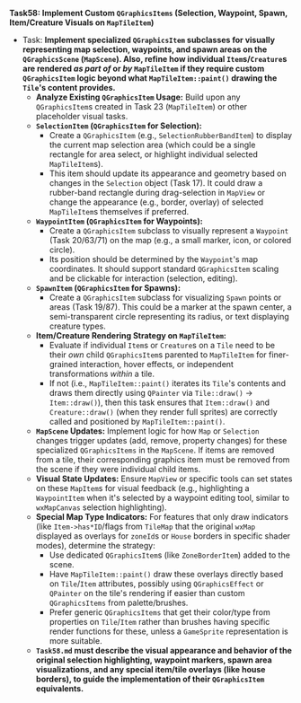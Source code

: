 **Task58: Implement Custom `QGraphicsItems` (Selection, Waypoint, Spawn, Item/Creature Visuals on `MapTileItem`)**
- Task: **Implement specialized `QGraphicsItem` subclasses for visually representing map selection, waypoints, and spawn areas on the `QGraphicsScene` (`MapScene`). Also, refine how individual `Item`s/`Creature`s are rendered *as part of* or *by* `MapTileItem` if they require custom `QGraphicsItem` logic beyond what `MapTileItem::paint()` drawing the `Tile`'s content provides.**
    - **Analyze Existing `QGraphicsItem` Usage:** Build upon any `QGraphicsItem`s created in Task 23 (`MapTileItem`) or other placeholder visual tasks.
    - **`SelectionItem` (`QGraphicsItem` for Selection):**
        -   Create a `QGraphicsItem` (e.g., `SelectionRubberBandItem`) to display the current map selection area (which could be a single rectangle for area select, or highlight individual selected `MapTileItem`s).
        -   This item should update its appearance and geometry based on changes in the `Selection` object (Task 17). It could draw a rubber-band rectangle during drag-selection in `MapView` or change the appearance (e.g., border, overlay) of selected `MapTileItem`s themselves if preferred.
    - **`WaypointItem` (`QGraphicsItem` for Waypoints):**
        -   Create a `QGraphicsItem` subclass to visually represent a `Waypoint` (Task 20/63/71) on the map (e.g., a small marker, icon, or colored circle).
        -   Its position should be determined by the `Waypoint`'s map coordinates. It should support standard `QGraphicsItem` scaling and be clickable for interaction (selection, editing).
    - **`SpawnItem` (`QGraphicsItem` for Spawns):**
        -   Create a `QGraphicsItem` subclass for visualizing `Spawn` points or areas (Task 19/87). This could be a marker at the spawn center, a semi-transparent circle representing its radius, or text displaying creature types.
    - **Item/Creature Rendering Strategy on `MapTileItem`:**
        -   Evaluate if individual `Item`s or `Creature`s on a `Tile` need to be their *own* child `QGraphicsItem`s parented to `MapTileItem` for finer-grained interaction, hover effects, or independent transformations *within* a tile.
        -   If not (i.e., `MapTileItem::paint()` iterates its `Tile`'s contents and draws them directly using `QPainter` via `Tile::draw()` -> `Item::draw()`), then this task ensures that `Item::draw()` and `Creature::draw()` (when they render full sprites) are correctly called and positioned by `MapTileItem::paint()`.
    - **`MapScene` Updates:** Implement logic for how `Map` or `Selection` changes trigger updates (add, remove, property changes) for these specialized `QGraphicsItems` in the `MapScene`. If items are removed from a tile, their corresponding graphics item must be removed from the scene if they were individual child items.
    - **Visual State Updates:** Ensure `MapView` or specific tools can set states on these `MapItem`s for visual feedback (e.g., highlighting a `WaypointItem` when it's selected by a waypoint editing tool, similar to `wxMapCanvas` selection highlighting).
    - **Special Map Type Indicators:** For features that only draw indicators (like `Item->has*ID`/flags from `TileMap` that the original `wxMap` displayed as overlays for `zoneId`s or `House` borders in specific shader modes), determine the strategy:
        -   Use dedicated `QGraphicsItem`s (like `ZoneBorderItem`) added to the scene.
        -   Have `MapTileItem::paint()` draw these overlays directly based on `Tile`/`Item` attributes, possibly using `QGraphicsEffect` or `QPainter` on the tile's rendering if easier than custom `QGraphicsItems` from palette/brushes.
        -   Prefer generic `QGraphicsItems` that get their color/type from properties on `Tile`/`Item` rather than brushes having specific render functions for these, unless a `GameSprite` representation is more suitable.
    - **`Task58.md` must describe the visual appearance and behavior of the original selection highlighting, waypoint markers, spawn area visualizations, and any special item/tile overlays (like house borders), to guide the implementation of their `QGraphicsItem` equivalents.**
